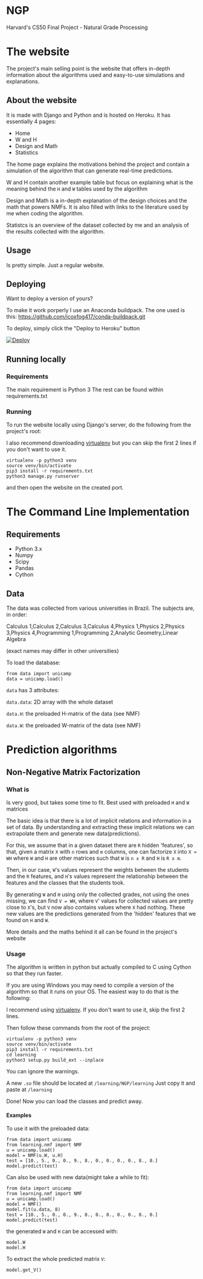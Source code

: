# NGP
Harvard's CS50 Final Project - Natural Grade Processing

# The website

The project's main selling point is the website that offers in-depth information about the algorithms used and easy-to-use simulations and explanations.

## About the website

It is made with Django and Python and is hosted on Heroku.
It has essentially 4 pages:

* Home
* W and H
* Design and Math
* Statistics

The home page explains the motivations behind the project and contain a simulation of the algorithm that can generate real-time predictions.

W and H contain another example table but focus on explaining what is the meaning behind the `H` and `W` tables used by the algorithm

Design and Math is a in-depth explanation of the design choices and the math that powers NMFs. It is also filled with links to the literature used by me when coding the algorithm.

Statistcs is an overview of the dataset collected by me and an analysis of the results collected with the algorithm.

## Usage
Is pretty simple. Just a regular website.

## Deploying

Want to deploy a version of yours?

To make it work porperly I use an Anaconda buildpack.
The one used is this: https://github.com/icoxfog417/conda-buildpack.git

To deploy, simply click the "Deploy to Heroku" button

[![Deploy](https://www.herokucdn.com/deploy/button.svg)](https://heroku.com/deploy)

## Running locally

### Requirements
The main requirement is Python 3
The rest can be found within requirements.txt

### Running
To run the website locally using Django's server, do the following from the project's root:

I also recommend downloading [virtualenv](https://virtualenv.pypa.io/en/stable/installation/) but you can skip the first 2 lines if you don't want to use it.
```
virtualenv -p python3 venv
source venv/bin/activate
pip3 install -r requirements.txt
python3 manage.py runserver
```

and then open the website on the created port.

# The Command Line Implementation

## Requirements
* Python 3.x
* Numpy
* Scipy
* Pandas
* Cython

## Data
The data was collected from various universities in Brazil.
The subjects are, in order:

Calculus 1,Calculus 2,Calculus 3,Calculus 4,Physics 1,Physics 2,Physics 3,Physics 4,Programming 1,Programming 2,Analytic Geometry,Linear Algebra

(exact names may differ in other universities)

To load the database:
```
from data import unicamp
data = unicamp.load()
```
`data` has 3 attributes:

`data.data`: 2D array with the whole dataset

`data.H`: the preloaded H-matrix of the data (see NMF)

`data.W`: the preloaded W-matrix of the data (see NMF)

# Prediction algorithms

## Non-Negative Matrix Factorization
### What is
Is very good, but takes some time to fit. Best used with preloaded `H` and `W` matrices

The basic idea is that there is a lot of implicit relations and information in a set of data. By understanding and extracting these implicit relations we can extrapolate them and generate new data(predictions).

For this, we assume that in a given dataset there are `R` hidden 'features', so that, given a matrix `X` with `n` rows and `m` columns, one can factorize `X` into `X ≃ WH` where `W` and `H` are other matrices such that `W` is `n x R` and `H` is `R x m`.

Then, in our case, `W`'s values represent the weights between the students and the `R` features, and `H`'s values represent the relationship between the features and the classes that the students took.

By generating `W` and `H` using only the collected grades, not using the ones missing, we can find `V = WH`, where `V`' values for collected values are pretty close to `X`'s, but `V` now also contains values where `X` had nothing. These new values are the predictions generated from the 'hidden' features that we found on `H` and `W`.

More details and the maths behind it all can be found in the project's website

### Usage
The algorithm is written in python but actually compiled to C using Cython so that they run faster.

If you are using Windows you may need to compile a version of the algorithm so that it runs on your OS. The easiest way to do that is the following:

I recommend using [virtualenv](https://virtualenv.pypa.io/en/stable/installation/). If you don't want to use it, skip the first 2 lines.

Then follow these commands from the root of the project:
```
virtualenv -p python3 venv
source venv/bin/activate
pip3 install -r requirements.txt
cd learning
python3 setup.py build_ext --inplace
```

You can ignore the warnings.

A new `.so` file should be located at
`/learning/NGP/learning`
Just copy it and paste at
`/learning`

Done!
Now you can load the classes and predict away.

#### Examples

To use it with the preloaded data:
```
from data import unicamp
from learning.nmf import NMF
u = unicamp.load()
model = NMF(u.W, u.H)
test = [10., 5., 0., 0., 9., 8., 0., 0., 0., 0., 8., 0.]
model.predict(test)
```
Can also be used with new data(might take a while to fit):
```
from data import unicamp
from learning.nmf import NMF
u = unicamp.load()
model = NMF()
model.fit(u.data, 8)
test = [10., 5., 0., 0., 9., 8., 0., 0., 0., 0., 8., 0.]
model.predict(test)
```
the generated `W` and `H` can be accessed with:
```
model.W
model.H
```
To extract the whole predicted matrix `V`:
```
model.get_V()
```

